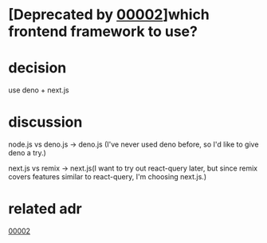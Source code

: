 # [Deprecated by [00002](./00002_frontend_framework.md)]which frontend framework to use?

# decision
use deno + next.js

# discussion
node.js vs deno.js
-> deno.js (I've never used deno before, so I'd like to give deno a try.)

next.js vs remix -> next.js(I want to try out react-query later, but since remix covers features similar to react-query, I'm choosing next.js.)

# related adr
[00002](./00002_frontend_framework.md)
